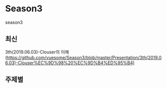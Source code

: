 # Season3
season3



## 최신
3th(2019.06.03)-Clouser의 이해(https://github.com/vuesome/Season3/blob/master/Presentation/3th(2019.06.03)-Clouser%EC%9D%98%20%EC%9D%B4%ED%95%B4)



## 주제별
